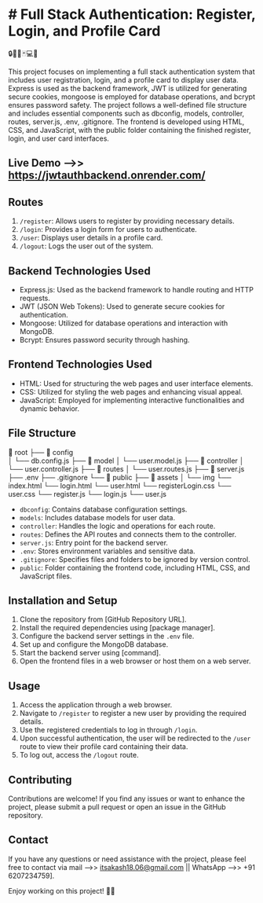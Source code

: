 ﻿# # Full Stack Authentication: Register, Login, and Profile Card

🔒🔐📇🃏💻🎨

This project focuses on implementing a full stack authentication system that includes user registration, login, and a profile card to display user data. Express is used as the backend framework, JWT is utilized for generating secure cookies, mongoose is employed for database operations, and bcrypt ensures password safety. The project follows a well-defined file structure and includes essential components such as dbconfig, models, controller, routes, server.js, .env, .gitignore. The frontend is developed using HTML, CSS, and JavaScript, with the public folder containing the finished register, login, and user card interfaces.

## Live Demo -->> https://jwtauthbackend.onrender.com/

## Routes

1. `/register`: Allows users to register by providing necessary details.
2. `/login`: Provides a login form for users to authenticate.
3. `/user`: Displays user details in a profile card.
4. `/logout`: Logs the user out of the system.

## Backend Technologies Used

- Express.js: Used as the backend framework to handle routing and HTTP requests.
- JWT (JSON Web Tokens): Used to generate secure cookies for authentication.
- Mongoose: Utilized for database operations and interaction with MongoDB.
- Bcrypt: Ensures password security through hashing.

## Frontend Technologies Used

- HTML: Used for structuring the web pages and user interface elements.
- CSS: Utilized for styling the web pages and enhancing visual appeal.
- JavaScript: Employed for implementing interactive functionalities and dynamic behavior.

## File Structure

📂 root
├── 📂 config   
│   └── db.config.js
├── 📂 model
│   └── user.model.js
├── 📂 controller
│   └── user.controller.js
├── 📂 routes
│   └── user.routes.js
├── 📜 server.js
├── .env
├── .gitignore
└── 📂 public
    ├── 📂 assets
    │   └── img
    └── index.html
    └── login.html
    └── user.html
    └── registerLogin.css
    └── user.css
    └── register.js
    └── login.js
    └── user.js
    

- `dbconfig`: Contains database configuration settings.
- `models`: Includes database models for user data.
- `controller`: Handles the logic and operations for each route.
- `routes`: Defines the API routes and connects them to the controller.
- `server.js`: Entry point for the backend server.
- `.env`: Stores environment variables and sensitive data.
- `.gitignore`: Specifies files and folders to be ignored by version control.
- `public`: Folder containing the frontend code, including HTML, CSS, and JavaScript files.

## Installation and Setup

1. Clone the repository from [GitHub Repository URL].
2. Install the required dependencies using [package manager].
3. Configure the backend server settings in the `.env` file.
4. Set up and configure the MongoDB database.
5. Start the backend server using [command].
6. Open the frontend files in a web browser or host them on a web server.

## Usage

1. Access the application through a web browser.
2. Navigate to `/register` to register a new user by providing the required details.
3. Use the registered credentials to log in through `/login`.
4. Upon successful authentication, the user will be redirected to the `/user` route to view their profile card containing their data.
5. To log out, access the `/logout` route.

## Contributing

Contributions are welcome! If you find any issues or want to enhance the project, please submit a pull request or open an issue in the GitHub repository.

## Contact

If you have any questions or need assistance with the project, please feel free to contact via mail -->> itsakash18.06@gmail.com || WhatsApp -->> +91 6207234759].

Enjoy working on this project! 🚀😊
